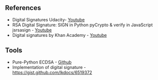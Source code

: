 ## References
* Digital Signatures Udacity- [Youtube](https://www.youtube.com/watch?v=704dudhA7UI)
* RSA Digital Signature: SIGN in Python pyCrypto & verify in JavaScript jsrsasign - [Youtube](https://www.youtube.com/watch?v=NuLTraTJn2Y)
* Digital signatures by Khan Academy - [Youtube](https://www.youtube.com/watch?v=Aq3a-_O2NcI)
 
## Tools
* Pure-Python ECDSA - [Github](https://github.com/warner/python-ecdsa)
* Implementation of digital signature - https://gist.github.com/lkdocs/6519372
